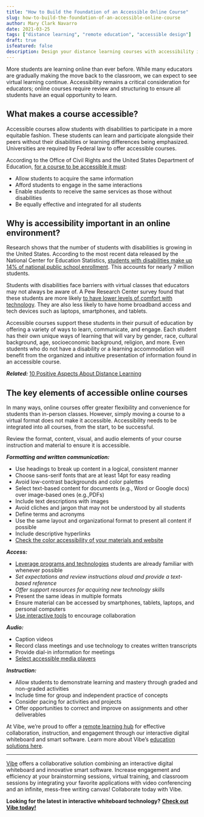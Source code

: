 ```yaml
---
title: "How to Build the Foundation of an Accessible Online Course"
slug: how-to-build-the-foundation-of-an-accessible-online-course
author: Mary Clark Navarro
date: 2021-03-25
tags: ["distance learning", "remote education", "accessible design"]
draft: true
isfeatured: false
description: Design your distance learning courses with accessibility in mind by using these helpful tips.
---
```




More students are learning online than ever before. While many educators are gradually making the move back to the classroom, we can expect to see virtual learning continue. Accessibility remains a critical consideration for educators; online courses require review and structuring to ensure all students have an equal opportunity to learn. 

## What makes a course accessible?

Accessible courses allow students with disabilities to participate in a more equitable fashion. These students can learn and participate alongside their peers without their disabilities or learning differences being emphasized. Universities are required by Federal law to offer accessible courses.

According to the Office of Civil Rights and the United States Department of Education, [for a course to be accessible it must](https://www.justice.gov/crt/vi-accessibility-standards-electronic-and-information-technology-accessibility-standards):

- Allow students to acquire the same information
- Afford students to engage in the same interactions
- Enable students to receive the same services as those without disabilities
- Be equally effective and integrated for all students
## Why is accessibility important in an online environment?

Research shows that the number of students with disabilities is growing in the United States. According to the most recent data released by the National Center for Education Statistics, [students with disabilities make up 14% of national public school enrollment](https://nces.ed.gov/programs/coe/indicator_cgg.asp). This accounts for nearly 7 million students.

Students with disabilities face barriers with virtual classes that educators may not always be aware of. A Pew Research Center survey found that these students are more likely [to have lower levels of comfort with technology](https://www.pewresearch.org/fact-tank/2017/04/07/disabled-americans-are-less-likely-to-use-technology/). They are also less likely to have home broadband access and tech devices such as laptops, smartphones, and tablets.

Accessible courses support these students in their pursuit of education by offering a variety of ways to learn, communicate, and engage. Each student has their own unique ways of learning that will vary by gender, race, cultural background, age, socioeconomic background, religion, and more. Even students who do not have a disability or a learning accommodation will benefit from the organized and intuitive presentation of information found in an accessible course.

***Related:*** [10 Positive Aspects About Distance Learning](https://vibe.us/blog/10-positive-aspects-to-distance-learning/)

## The key elements of accessible online courses

In many ways, online courses offer greater flexibility and convenience for students than in-person classes. However, simply moving a course to a virtual format does not make it accessible.  Accessibility needs to be integrated into all courses, from the start, to be successful. 

Review the format, content, visual, and audio elements of your course instruction and material to ensure it is accessible.

***Formatting and written communication:***

- Use headings to break up content in a logical, consistent manner
- Choose sans-serif fonts that are at least 14pt for easy reading
- Avoid low-contrast backgrounds and color palettes
- Select text-based content for documents (e.g., Word or Google docs) over image-based ones (e.g.,PDFs)
- Include text descriptions with images
- Avoid cliches and jargon that may not be understood by all students
- Define terms and acronyms
- Use the same layout and organizational format to present all content if possible
- Include descriptive hyperlinks
- [Check the color accessibility of your materials and website](https://www.inside.iastate.edu/article/2016/07/21/color)


***Access:***

- [Leverage programs and technologies](https://vibe.us/blog/the-technical-tools-that-have-made-education-possible-during-the-pandemic/) students are already familiar with whenever possible
- *Set expectations and review instructions aloud and provide a text-based reference* 
- *Offer support resources for acquiring new technology skills*
- Present the same ideas in multiple formats
- Ensure material can be accessed by smartphones, tablets, laptops, and personal computers
- [Use interactive tools](https://vibe.us/blog/interactive-whiteboarding-for-distance-learning-lessons/) to encourage collaboration


***Audio:***

- Caption videos 
- Record class meetings and use technology to creates written transcripts 
- Provide dial-in information for meetings
- [Select accessible media players](https://www.oaisd.org/about-us/ada-compliance/digital-accessibility-resources/creating-accessible-media/)


***Instruction:***

- Allow students to demonstrate learning and mastery through graded and non-graded activities
- Include time for group and independent practice of concepts
- Consider pacing for activities and projects
- Offer opportunities to correct and improve on assignments and other deliverables

At Vibe, we’re proud to offer a [remote learning hub](https://vibe.us/) for effective collaboration, instruction, and engagement through our interactive digital whiteboard and smart software. Learn more about Vibe’s [education solutions here](https://vibe.us/lp/scenario-education/).



----------

[Vibe](https://vibe.us/) offers a collaborative solution combining an interactive digital whiteboard and innovative smart software. Increase engagement and efficiency at your brainstorming sessions, virtual training, and classroom sessions by integrating your favorite applications with video conferencing and an infinite, mess-free writing canvas! Collaborate today with Vibe.

**Looking for the latest in interactive whiteboard technology?** [**Check out Vibe today!**](https://vibe.us/order/)
